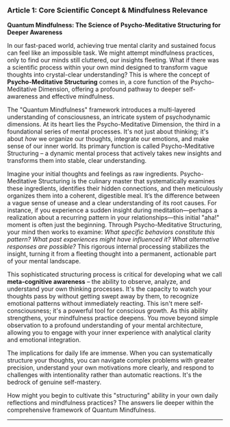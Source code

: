 ### Article 1: Core Scientific Concept & Mindfulness Relevance
**Quantum Mindfulness: The Science of Psycho-Meditative Structuring for Deeper Awareness**

In our fast-paced world, achieving true mental clarity and sustained focus can feel like an impossible task. We might attempt mindfulness practices, only to find our minds still cluttered, our insights fleeting. What if there was a scientific process within your own mind designed to transform vague thoughts into crystal-clear understanding? This is where the concept of **Psycho-Meditative Structuring** comes in, a core function of the Psycho-Meditative Dimension, offering a profound pathway to deeper self-awareness and effective mindfulness.

The "Quantum Mindfulness" framework introduces a multi-layered understanding of consciousness, an intricate system of psychodynamic dimensions. At its heart lies the Psycho-Meditative Dimension, the third in a foundational series of mental processes. It's not just about thinking; it's about *how* we organize our thoughts, integrate our emotions, and make sense of our inner world. Its primary function is called Psycho-Meditative Structuring – a dynamic mental process that actively takes new insights and transforms them into stable, clear understanding.

Imagine your initial thoughts and feelings as raw ingredients. Psycho-Meditative Structuring is the culinary master that systematically examines these ingredients, identifies their hidden connections, and then meticulously organizes them into a coherent, digestible meal. It’s the difference between a vague sense of unease and a clear understanding of its root causes. For instance, if you experience a sudden insight during meditation—perhaps a realization about a recurring pattern in your relationships—this initial "aha!" moment is often just the beginning. Through Psycho-Meditative Structuring, your mind then works to examine: *What specific behaviors constitute this pattern? What past experiences might have influenced it? What alternative responses are possible?* This rigorous internal processing stabilizes the insight, turning it from a fleeting thought into a permanent, actionable part of your mental landscape.

This sophisticated structuring process is critical for developing what we call **meta-cognitive awareness** – the ability to observe, analyze, and understand your own thinking processes. It's the capacity to watch your thoughts pass by without getting swept away by them, to recognize emotional patterns without immediately reacting. This isn't mere self-consciousness; it's a powerful tool for conscious growth. As this ability strengthens, your mindfulness practice deepens. You move beyond simple observation to a profound understanding of your mental architecture, allowing you to engage with your inner experience with analytical clarity and emotional integration.

The implications for daily life are immense. When you can systematically structure your thoughts, you can navigate complex problems with greater precision, understand your own motivations more clearly, and respond to challenges with intentionality rather than automatic reactions. It's the bedrock of genuine self-mastery.

How might you begin to cultivate this "structuring" ability in your own daily reflections and mindfulness practices? The answers lie deeper within the comprehensive framework of Quantum Mindfulness.

---